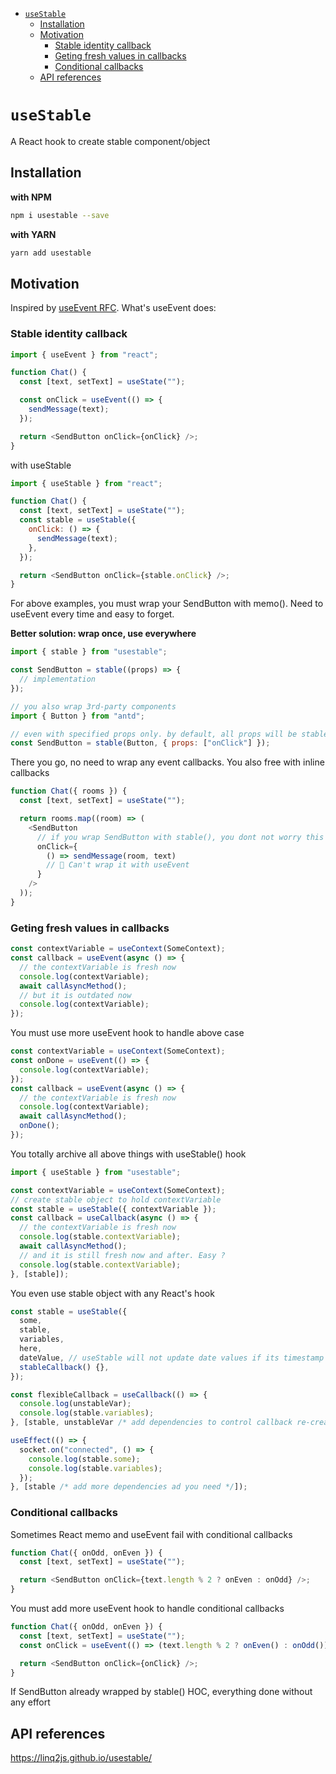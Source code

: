 - [`useStable`](#usestable)
  - [Installation](#installation)
  - [Motivation](#motivation)
    - [Stable identity callback](#stable-identity-callback)
    - [Geting fresh values in callbacks](#geting-fresh-values-in-callbacks)
    - [Conditional callbacks](#conditional-callbacks)
  - [API references](#api-references)

# `useStable`

A React hook to create stable component/object

## Installation

**with NPM**

```bash
npm i usestable --save
```

**with YARN**

```bash
yarn add usestable
```

## Motivation

Inspired by [useEvent RFC](https://github.com/reactjs/rfcs/pull/220). What's useEvent does:

### Stable identity callback

```js
import { useEvent } from "react";

function Chat() {
  const [text, setText] = useState("");

  const onClick = useEvent(() => {
    sendMessage(text);
  });

  return <SendButton onClick={onClick} />;
}
```

with useStable

```js
import { useStable } from "react";

function Chat() {
  const [text, setText] = useState("");
  const stable = useStable({
    onClick: () => {
      sendMessage(text);
    },
  });

  return <SendButton onClick={stable.onClick} />;
}
```

For above examples, you must wrap your SendButton with memo(). Need to useEvent every time and easy to forget.

**Better solution: wrap once, use everywhere**

```js
import { stable } from "usestable";

const SendButton = stable((props) => {
  // implementation
});

// you also wrap 3rd-party components
import { Button } from "antd";

// even with specified props only. by default, all props will be stable
const SendButton = stable(Button, { props: ["onClick"] });
```

There you go, no need to wrap any event callbacks. You also free with inline callbacks

```js
function Chat({ rooms }) {
  const [text, setText] = useState("");

  return rooms.map((room) => (
    <SendButton
      // if you wrap SendButton with stable(), you dont not worry this
      onClick={
        () => sendMessage(room, text)
        // 🙁 Can't wrap it with useEvent
      }
    />
  ));
}
```

### Geting fresh values in callbacks

```js
const contextVariable = useContext(SomeContext);
const callback = useEvent(async () => {
  // the contextVariable is fresh now
  console.log(contextVariable);
  await callAsyncMethod();
  // but it is outdated now
  console.log(contextVariable);
});
```

You must use more useEvent hook to handle above case

```js
const contextVariable = useContext(SomeContext);
const onDone = useEvent(() => {
  console.log(contextVariable);
});
const callback = useEvent(async () => {
  // the contextVariable is fresh now
  console.log(contextVariable);
  await callAsyncMethod();
  onDone();
});
```

You totally archive all above things with useStable() hook

```js
import { useStable } from "usestable";

const contextVariable = useContext(SomeContext);
// create stable object to hold contextVariable
const stable = useStable({ contextVariable });
const callback = useCallback(async () => {
  // the contextVariable is fresh now
  console.log(stable.contextVariable);
  await callAsyncMethod();
  // and it is still fresh now and after. Easy ?
  console.log(stable.contextVariable);
}, [stable]);
```

You even use stable object with any React's hook

```js
const stable = useStable({
  some,
  stable,
  variables,
  here,
  dateValue, // useStable will not update date values if its timestamp does not change
  stableCallback() {},
});

const flexibleCallback = useCallback(() => {
  console.log(unstableVar);
  console.log(stable.variables);
}, [stable, unstableVar /* add dependencies to control callback re-create */]);

useEffect(() => {
  socket.on("connected", () => {
    console.log(stable.some);
    console.log(stable.variables);
  });
}, [stable /* add more dependencies ad you need */]);
```

### Conditional callbacks

Sometimes React memo and useEvent fail with conditional callbacks

```js
function Chat({ onOdd, onEven }) {
  const [text, setText] = useState("");

  return <SendButton onClick={text.length % 2 ? onEven : onOdd} />;
}
```

You must add more useEvent hook to handle conditional callbacks

```js
function Chat({ onOdd, onEven }) {
  const [text, setText] = useState("");
  const onClick = useEvent(() => (text.length % 2 ? onEven() : onOdd()));

  return <SendButton onClick={onClick} />;
}
```

If SendButton already wrapped by stable() HOC, everything done without any effort

## API references

https://linq2js.github.io/usestable/
